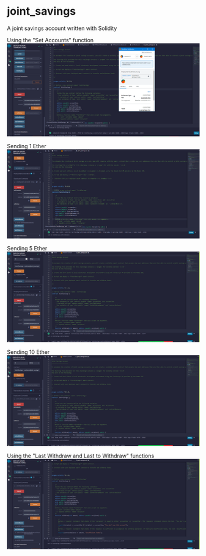 # joint_savings
A joint savings account written with Solidity

Using the "Set Accounts" function 
![Set Accounts.](Execution_Results/Setaccounts.PNG)

Sending 1 Ether 
![Send 1 Ether.](Execution_Results/Send1Ether.PNG)

Sending 5 Ether 
![Send 5 Ether.](Execution_Results/Send5Ether.PNG)

Sending 10 Ether 
![Send 10 Ether.](Execution_Results/Send10Ether.PNG)

Using the "Last Withdraw and Last to Withdraw" functions 
![Set Accounts.](Execution_Results/LastWithdraw&LastToWithdraw.PNG)
